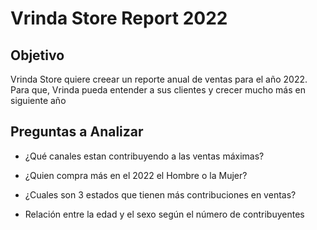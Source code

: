 # Vrinda Store Report 2022

## Objetivo
Vrinda Store quiere creear un reporte anual de ventas para el año 2022. Para que, Vrinda pueda entender a sus clientes y crecer mucho más en siguiente año



## Preguntas a Analizar
* ¿Qué canales estan contribuyendo a las ventas máximas?

* ¿Quien compra más en el 2022 el Hombre o la Mujer?

* ¿Cuales son 3 estados que tienen más contribuciones en ventas?

* Relación entre la edad y el sexo según el número de contribuyentes